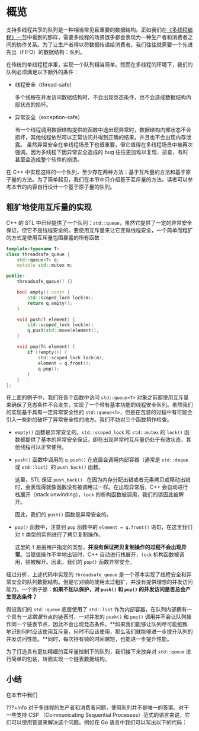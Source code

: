 # 概览

支持多线程共享的队列是一种相当常见且重要的数据结构。正如我们在[《多线程编程》一节](https://liuhaohua.com/server-programming-guide/parallel/multi-threading/)中看到的那样，需要多线程的场景很多都会表现为一种生产者和消费者之间的协作关系。为了让生产者得以将数据传递给消费者，我们往往就需要一个先进先出（FIFO）的数据结构：队列。

在传统的单线程程序里，实现一个队列相当简单。然而在多线程的环境下，我们的队列必须满足以下额外的条件：

* 线程安全（thread-safe）

  多个线程在并发访问数据结构时，不会出现竞态条件，也不会造成数据结构内部状态的损坏。

* 异常安全（exception-safe）

  当一个线程调用数据结构提供的函数中途出现异常时，数据结构内部状态不会损坏，其他线程依然可以正常访问并得到正确的结果。并且也不会出现内存泄露。
  虽然异常安全在单线程场景下也很重要，但它值得在多线程场景中被再次强调。因为多线程下因异常安全造成的 bug 往往更加难以复现、排查，有时甚至会造成整个软件的崩溃。


在 C++ 中实现这样的一个队列，至少存在两种方法：基于互斥量的方法和基于原子量的方法。为了简单起见，我们在本节中只介绍基于互斥量的方法。读者可以参考本节的内容自行设计一个基于原子量的队列。

## 粗犷地使用互斥量的实现

C++ 的 STL 中已经提供了一个队列：`std::queue`，虽然它提供了一定的异常安全保证，但它不是线程安全的。要使用互斥量来让它变得线程安全，一个简单而粗犷的方式是使用互斥量包围暴露的所有函数：

```cpp
template<typename T>
class threadsafe_queue {
    std::queue<T> q;
    mutable std::mutex m;

public:
    threadsafe_queue() {}

    bool empty() const {
        std::scoped_lock lock(m);
        return q.empty();
    }

    void push(T element) {
        std::scoped_lock lock(m);
        q.push(std::move(element));
    }

    void pop(T& element) {
        if (!empty()) {
            std::scoped_lock lock(m);
            element = q.front();
            q.pop();
        }
    }
};
```

在上面的例子中，我们在各个函数中访问 `std::queue<T>` 对象之前都使用互斥量来确保了竞态条件不会发生，实现了一个带有基本功能的线程安全队列。虽然我们的实现基于具有一定异常安全性的 `std::queue<T>`，但是在包装的过程中有可能会引入一些新的破坏了异常安全性的地方。我们不妨对三个函数稍作检查。

* `empty()` 函数是异常安全的。`std::scoped_lock` 和 `std::mutex` 的 `lock()` 函数都提供了基本的异常安全保证，即在出现异常时互斥量仍处于有效状态，其他线程可以正常使用。

* `push()` 函数中调用的 `q.push()` 在底层会调用内部容器（通常是 `std::deque` 或 `std::list`）的 `push_back()` 函数。

  这里，STL 保证 `push_back() ` 在因为内存分配出错或者元素拷贝或移动出错时，会表现得就像函数没有被调用过一样。在出现异常后，C++ 会自动进行栈展开（stack unwinding），`lock` 的析构函数被调用，我们的锁因此被解开。
  
  因此，我们的 `push()` 函数是异常安全的。

* `pop()` 函数中，注意到 `pop` 函数中的 `element = q.front()` 语句，在这里我们对 `T` 类型的实例进行了拷贝复制操作。
  
  这里的 `T` 是由用户指定的类型，**并没有保证拷贝复制操作的过程不会出现异常**。当赋值操作不幸地出错时，C++ 自动进行栈展开，`lock` 析构函数被调用，锁被解开。因此，我们的 `pop()` 函数异常安全。

经过分析，上述代码中实现的 `threadsafe_queue` 是一个基本实现了线程安全和异常安全的队列数据结构。但是它对锁的使用太过粗犷，并没有提供理想的并发访问能力。一个例子是：**如果不加以保护，对 `push()` 和 `pop()` 的并发访问是否总会产生竞态条件？**

假设我们的 `std::queue` 底层使用了 `std::list` 作为内部容器，在队列内部拥有一个具有*一定数量*节点的链表时，一对并发的 `push()` 和 `pop()` 调用并不会让队列操作同一个链表节点，因此不会出现竞态条件。**如果我们能够让队列尽可能细致地识别何时应该使用互斥量，何时不应该使用，那么我们就能够进一步提升队列的并发访问性能。**同时，每次持有锁的时间越短，也能进一步提升性能。

为了打造具有更加精细的互斥量控制下的队列，我们接下来放弃对 `std::queue` 进行简单的包装，转而实现一个链表数据结构。

## 小结

在本节中我们

???+info
    对于多线程的生产者和消费者问题，使用队列并不是唯一的答案。对于一些支持 CSP （Communicating Sequential Processes）范式的语言来说，它们可以使用管道来解决这个问题。例如在 Go 语言中我们可以写出以下的代码：
